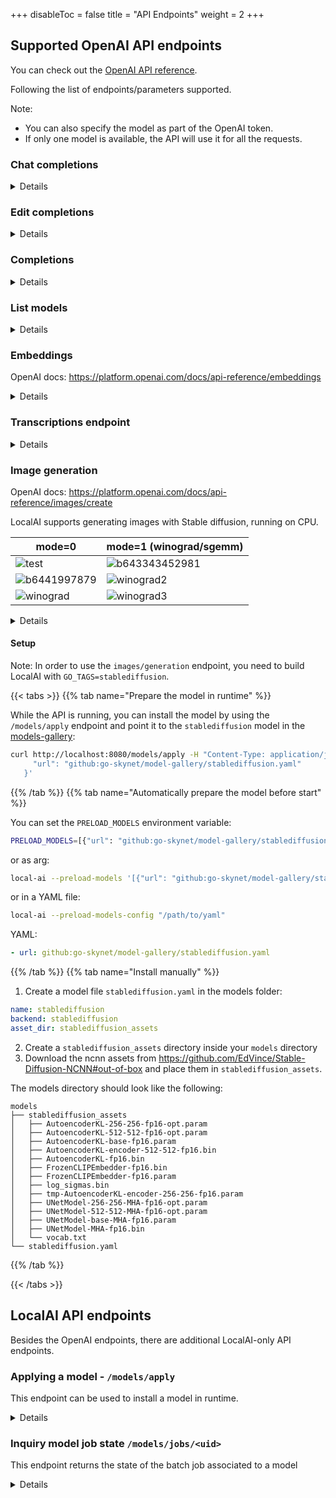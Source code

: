 

+++
disableToc = false
title = "API Endpoints"
weight = 2
+++

## Supported OpenAI API endpoints

You can check out the [OpenAI API reference](https://platform.openai.com/docs/api-reference/chat/create). 

Following the list of endpoints/parameters supported. 

Note:

- You can also specify the model as part of the OpenAI token.
- If only one model is available, the API will use it for all the requests.

### Chat completions

<details>
For example, to generate a chat completion, you can send a POST request to the `/v1/chat/completions` endpoint with the instruction as the request body:

```
curl http://localhost:8080/v1/chat/completions -H "Content-Type: application/json" -d '{
     "model": "ggml-koala-7b-model-q4_0-r2.bin",
     "messages": [{"role": "user", "content": "Say this is a test!"}],
     "temperature": 0.7
   }'
```

Available additional parameters: `top_p`, `top_k`, `max_tokens`
</details>

### Edit completions

<details>
To generate an edit completion you can send a POST request to the `/v1/edits` endpoint with the instruction as the request body:

```
curl http://localhost:8080/v1/edits -H "Content-Type: application/json" -d '{
     "model": "ggml-koala-7b-model-q4_0-r2.bin",
     "instruction": "rephrase",
     "input": "Black cat jumped out of the window",
     "temperature": 0.7
   }'
```

Available additional parameters: `top_p`, `top_k`, `max_tokens`.

</details>

### Completions

<details>

To generate a completion, you can send a POST request to the `/v1/completions` endpoint with the instruction as per the request body:

```
curl http://localhost:8080/v1/completions -H "Content-Type: application/json" -d '{
     "model": "ggml-koala-7b-model-q4_0-r2.bin",
     "prompt": "A long time ago in a galaxy far, far away",
     "temperature": 0.7
   }'
```

Available additional parameters: `top_p`, `top_k`, `max_tokens`

</details>

### List models

<details>
You can list all the models available with:

```
curl http://localhost:8080/v1/models
```

</details>

### Embeddings

OpenAI docs: https://platform.openai.com/docs/api-reference/embeddings

<details>

The embedding endpoint is experimental and enabled only if the model is configured with `embeddings: true` in its `yaml` file, for example:

```yaml
name: text-embedding-ada-002
parameters:
  model: bert
embeddings: true
backend: "bert-embeddings"
```

There is an example available [here](https://github.com/go-skynet/LocalAI/tree/master/examples/query_data/).

Note: embeddings is supported only with `llama.cpp` compatible models and `bert` models. bert is more performant and available independently of the LLM model.

</details>

### Transcriptions endpoint

<details>

Note: requires ffmpeg in the container image, which is currently not shipped due to licensing issues. We will prepare separated images with ffmpeg. (stay tuned!)

Download one of the models from https://huggingface.co/ggerganov/whisper.cpp/tree/main in the `models` folder, and create a YAML file for your model:

```yaml
name: whisper-1
backend: whisper
parameters:
  model: whisper-en
```

The transcriptions endpoint then can be tested like so:
```
wget --quiet --show-progress -O gb1.ogg https://upload.wikimedia.org/wikipedia/commons/1/1f/George_W_Bush_Columbia_FINAL.ogg

curl http://localhost:8080/v1/audio/transcriptions -H "Content-Type: multipart/form-data" -F file="@$PWD/gb1.ogg" -F model="whisper-1"                                                     

{"text":"My fellow Americans, this day has brought terrible news and great sadness to our country.At nine o'clock this morning, Mission Control in Houston lost contact with our Space ShuttleColumbia.A short time later, debris was seen falling from the skies above Texas.The Columbia's lost.There are no survivors.One board was a crew of seven.Colonel Rick Husband, Lieutenant Colonel Michael Anderson, Commander Laurel Clark, Captain DavidBrown, Commander William McCool, Dr. Kultna Shavla, and Elon Ramon, a colonel in the IsraeliAir Force.These men and women assumed great risk in the service to all humanity.In an age when spaceflight has come to seem almost routine, it is easy to overlook thedangers of travel by rocket and the difficulties of navigating the fierce outer atmosphere ofthe Earth.These astronauts knew the dangers, and they faced them willingly, knowing they had a highand noble purpose in life.Because of their courage and daring and idealism, we will miss them all the more.All Americans today are thinking as well of the families of these men and women who havebeen given this sudden shock and grief.You're not alone.Our entire nation agrees with you, and those you loved will always have the respect andgratitude of this country.The cause in which they died will continue.Mankind has led into the darkness beyond our world by the inspiration of discovery andthe longing to understand.Our journey into space will go on.In the skies today, we saw destruction and tragedy.As farther than we can see, there is comfort and hope.In the words of the prophet Isaiah, \"Lift your eyes and look to the heavens who createdall these, he who brings out the starry hosts one by one and calls them each by name.\"Because of his great power and mighty strength, not one of them is missing.The same creator who names the stars also knows the names of the seven souls we mourntoday.The crew of the shuttle Columbia did not return safely to Earth yet we can pray that all aresafely home.May God bless the grieving families and may God continue to bless America.[BLANK_AUDIO]"}
```

</details>
  
### Image generation

OpenAI docs: https://platform.openai.com/docs/api-reference/images/create

LocalAI supports generating images with Stable diffusion, running on CPU.

| mode=0                                                                                                                | mode=1 (winograd/sgemm)                                                                                                                |
|------------------------------------------------------------------------------------------------------------------------|------------------------------------------------------------------------------------------------------------------------|
| ![test](https://github.com/go-skynet/LocalAI/assets/2420543/7145bdee-4134-45bb-84d4-f11cb08a5638)                      | ![b643343452981](https://github.com/go-skynet/LocalAI/assets/2420543/abf14de1-4f50-4715-aaa4-411d703a942a)          |
| ![b6441997879](https://github.com/go-skynet/LocalAI/assets/2420543/d50af51c-51b7-4f39-b6c2-bf04c403894c)              | ![winograd2](https://github.com/go-skynet/LocalAI/assets/2420543/1935a69a-ecce-4afc-a099-1ac28cb649b3)                |
| ![winograd](https://github.com/go-skynet/LocalAI/assets/2420543/1979a8c4-a70d-4602-95ed-642f382f6c6a)                | ![winograd3](https://github.com/go-skynet/LocalAI/assets/2420543/e6d184d4-5002-408f-b564-163986e1bdfb)                |

<details>

To generate an image you can send a POST request to the `/v1/images/generations` endpoint with the instruction as the request body:

```bash
# 512x512 is supported too
curl http://localhost:8080/v1/images/generations -H "Content-Type: application/json" -d '{
            "prompt": "A cute baby sea otter",
            "size": "256x256" 
          }'
```

Available additional parameters: `mode`, `step`.

Note: To set a negative prompt, you can split the prompt with `|`, for instance: `a cute baby sea otter|malformed`.

```bash
curl http://localhost:8080/v1/images/generations -H "Content-Type: application/json" -d '{
            "prompt": "floating hair, portrait, ((loli)), ((one girl)), cute face, hidden hands, asymmetrical bangs, beautiful detailed eyes, eye shadow, hair ornament, ribbons, bowties, buttons, pleated skirt, (((masterpiece))), ((best quality)), colorful|((part of the head)), ((((mutated hands and fingers)))), deformed, blurry, bad anatomy, disfigured, poorly drawn face, mutation, mutated, extra limb, ugly, poorly drawn hands, missing limb, blurry, floating limbs, disconnected limbs, malformed hands, blur, out of focus, long neck, long body, Octane renderer, lowres, bad anatomy, bad hands, text",
            "size": "256x256"
          }'
```

Note: image generator supports images up to 512x512. You can use other tools however to upscale the image, for instance: https://github.com/upscayl/upscayl.

</details>

#### Setup

Note: In order to use the `images/generation` endpoint, you need to build LocalAI with `GO_TAGS=stablediffusion`.

{{< tabs >}}
{{% tab name="Prepare the model in runtime" %}}

While the API is running, you can install the model by using the `/models/apply` endpoint and point it to the `stablediffusion` model in the [models-gallery](https://github.com/go-skynet/model-gallery#image-generation-stable-diffusion):
```bash
curl http://localhost:8080/models/apply -H "Content-Type: application/json" -d '{         
     "url": "github:go-skynet/model-gallery/stablediffusion.yaml"
   }'
```

{{% /tab %}}
{{% tab name="Automatically prepare the model before start" %}}

You can set the `PRELOAD_MODELS` environment variable:

```bash
PRELOAD_MODELS=[{"url": "github:go-skynet/model-gallery/stablediffusion.yaml"}]
```

or as arg:

```bash
local-ai --preload-models '[{"url": "github:go-skynet/model-gallery/stablediffusion.yaml"}]'
```

or in a YAML file:

```bash
local-ai --preload-models-config "/path/to/yaml"
```

YAML:
```yaml
- url: github:go-skynet/model-gallery/stablediffusion.yaml
```

{{% /tab %}}
{{% tab name="Install manually" %}}

1. Create a model file `stablediffusion.yaml` in the models folder:

```yaml
name: stablediffusion
backend: stablediffusion
asset_dir: stablediffusion_assets
```
2. Create a `stablediffusion_assets` directory inside your `models` directory
3. Download the ncnn assets from https://github.com/EdVince/Stable-Diffusion-NCNN#out-of-box and place them in `stablediffusion_assets`.

The models directory should look like the following:

```
models
├── stablediffusion_assets
│   ├── AutoencoderKL-256-256-fp16-opt.param
│   ├── AutoencoderKL-512-512-fp16-opt.param
│   ├── AutoencoderKL-base-fp16.param
│   ├── AutoencoderKL-encoder-512-512-fp16.bin
│   ├── AutoencoderKL-fp16.bin
│   ├── FrozenCLIPEmbedder-fp16.bin
│   ├── FrozenCLIPEmbedder-fp16.param
│   ├── log_sigmas.bin
│   ├── tmp-AutoencoderKL-encoder-256-256-fp16.param
│   ├── UNetModel-256-256-MHA-fp16-opt.param
│   ├── UNetModel-512-512-MHA-fp16-opt.param
│   ├── UNetModel-base-MHA-fp16.param
│   ├── UNetModel-MHA-fp16.bin
│   └── vocab.txt
└── stablediffusion.yaml
```


{{% /tab %}}

{{< /tabs >}}



## LocalAI API endpoints

Besides the OpenAI endpoints, there are additional LocalAI-only API endpoints.

### Applying a model - `/models/apply`

This endpoint can be used to install a model in runtime. 

<details>

LocalAI will create a batch process that downloads the required files from a model definition and automatically reload itself to include the new model. 

Input: `url`, `name` (optional), `files` (optional)

```bash
curl http://localhost:8080/models/apply -H "Content-Type: application/json" -d '{
     "url": "<MODEL_DEFINITION_URL>",
     "name": "<MODEL_NAME>",
     "files": [
        {
            "uri": "<additional_file>",
            "sha256": "<additional_file_hash>",
            "filename": "<additional_file_name>"
        },
      "overrides": { "backend": "...", "f16": true }
     ]
   }
```

An optional, list of additional files can be specified to be downloaded within `files`. The `name` allows to override the model name. Finally it is possible to override the model config file with `override`.

Returns an `uuid` and an `url` to follow up the state of the process:

```json
{ "uuid":"251475c9-f666-11ed-95e0-9a8a4480ac58", "status":"http://localhost:8080/models/jobs/251475c9-f666-11ed-95e0-9a8a4480ac58"}
```

To see a collection example of curated models definition files, see the [model-gallery](https://github.com/go-skynet/model-gallery).

</details>

### Inquiry model job state `/models/jobs/<uid>`

This endpoint returns the state of the batch job associated to a model
<details>

This endpoint can be used with the uuid returned by `/models/apply` to check a job state:

```bash
curl http://localhost:8080/models/jobs/251475c9-f666-11ed-95e0-9a8a4480ac58
```

Returns a json containing the error, and if the job is being processed:

```json
{"error":null,"processed":true,"message":"completed"}
```

</details>
